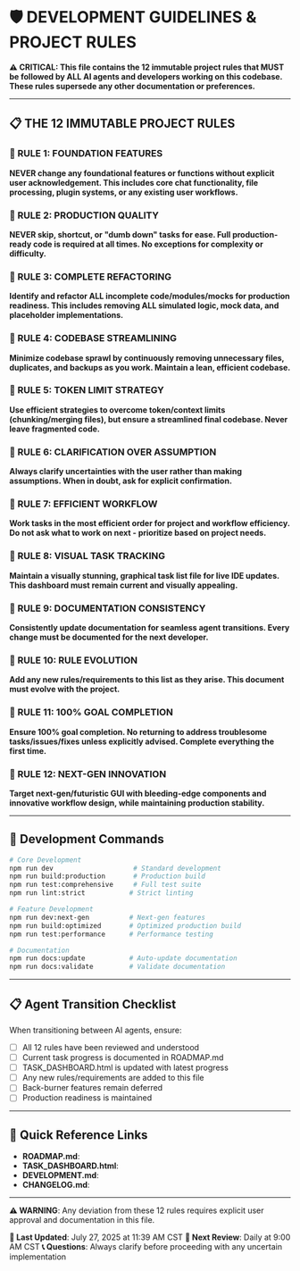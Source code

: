 # 🛡️ DEVELOPMENT GUIDELINES & PROJECT RULES

**⚠️ CRITICAL: This file contains the 12 immutable project rules that MUST be followed by ALL AI agents and developers working on this codebase. These rules supersede any other documentation or preferences.**

---

## 📋 THE 12 IMMUTABLE PROJECT RULES

### 🔴 RULE 1: FOUNDATION FEATURES

**NEVER change any foundational features or functions without explicit user acknowledgement. This includes core chat functionality, file processing, plugin systems, or any existing user workflows.**

### 🔴 RULE 2: PRODUCTION QUALITY

**NEVER skip, shortcut, or "dumb down" tasks for ease. Full production-ready code is required at all times. No exceptions for complexity or difficulty.**

### 🔴 RULE 3: COMPLETE REFACTORING

**Identify and refactor ALL incomplete code/modules/mocks for production readiness. This includes removing ALL simulated logic, mock data, and placeholder implementations.**

### 🔴 RULE 4: CODEBASE STREAMLINING

**Minimize codebase sprawl by continuously removing unnecessary files, duplicates, and backups as you work. Maintain a lean, efficient codebase.**

### 🔴 RULE 5: TOKEN LIMIT STRATEGY

**Use efficient strategies to overcome token/context limits (chunking/merging files), but ensure a streamlined final codebase. Never leave fragmented code.**

### 🔴 RULE 6: CLARIFICATION OVER ASSUMPTION

**Always clarify uncertainties with the user rather than making assumptions. When in doubt, ask for explicit confirmation.**

### 🔴 RULE 7: EFFICIENT WORKFLOW

**Work tasks in the most efficient order for project and workflow efficiency. Do not ask what to work on next - prioritize based on project needs.**

### 🔴 RULE 8: VISUAL TASK TRACKING

**Maintain a visually stunning, graphical task list file for live IDE updates. This dashboard must remain current and visually appealing.**

### 🔴 RULE 9: DOCUMENTATION CONSISTENCY

**Consistently update documentation for seamless agent transitions. Every change must be documented for the next developer.**

### 🔴 RULE 10: RULE EVOLUTION

**Add any new rules/requirements to this list as they arise. This document must evolve with the project.**

### 🔴 RULE 11: 100% GOAL COMPLETION

**Ensure 100% goal completion. No returning to address troublesome tasks/issues/fixes unless explicitly advised. Complete everything the first time.**

### 🔴 RULE 12: NEXT-GEN INNOVATION

**Target next-gen/futuristic GUI with bleeding-edge components and innovative workflow design, while maintaining production stability.**

---

## 🚀 Development Commands

```bash
# Core Development
npm run dev                    # Standard development
npm run build:production       # Production build
npm run test:comprehensive     # Full test suite
npm run lint:strict           # Strict linting

# Feature Development
npm run dev:next-gen          # Next-gen features
npm run build:optimized       # Optimized production build
npm run test:performance      # Performance testing

# Documentation
npm run docs:update           # Auto-update documentation
npm run docs:validate         # Validate documentation
```

---

## 📋 Agent Transition Checklist

When transitioning between AI agents, ensure:

- [ ] All 12 rules have been reviewed and understood
- [ ] Current task progress is documented in ROADMAP.md
- [ ] TASK_DASHBOARD.html is updated with latest progress
- [ ] Any new rules/requirements are added to this file
- [ ] Back-burner features remain deferred
- [ ] Production readiness is maintained

---

## 🔗 Quick Reference Links

- **ROADMAP.md**:
- **TASK_DASHBOARD.html**:
- **DEVELOPMENT.md**:
- **CHANGELOG.md**:

---

**⚠️ WARNING**: Any deviation from these 12 rules requires explicit user approval and documentation in this file.

**📅 Last Updated**: July 27, 2025 at 11:39 AM CST
**🔄 Next Review**: Daily at 9:00 AM CST
**📞 Questions**: Always clarify before proceeding with any uncertain implementation
